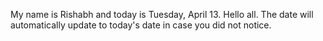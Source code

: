 My name is Rishabh and today is Tuesday, April 13. Hello all. The date will automatically update to today's date in case you did not notice.
